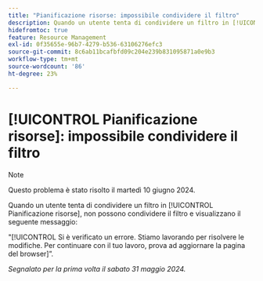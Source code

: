 ```yaml
---
title: "Pianificazione risorse: impossibile condividere il filtro"
description: Quando un utente tenta di condividere un filtro in [!UICONTROL Pianificazione risorse], non possono condividere il filtro e visualizzare un messaggio di errore.
hidefromtoc: true
feature: Resource Management
exl-id: 0f35655e-96b7-4279-b536-63106276efc3
source-git-commit: 8c6ab11bcafbfd09c204e239b831095871a0e9b3
workflow-type: tm+mt
source-wordcount: '86'
ht-degree: 23%

---
```


# [!UICONTROL Pianificazione risorse]: impossibile condividere il filtro

>[!NOTE]
>
>Questo problema è stato risolto il martedì 10 giugno 2024.

Quando un utente tenta di condividere un filtro in [!UICONTROL Pianificazione risorse], non possono condividere il filtro e visualizzano il seguente messaggio:

&quot;[!UICONTROL Si è verificato un errore. Stiamo lavorando per risolvere le modifiche. Per continuare con il tuo lavoro, prova ad aggiornare la pagina del browser]”.

_Segnalato per la prima volta il sabato 31 maggio 2024._

